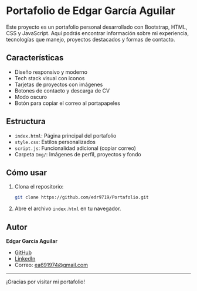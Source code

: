# Portafolio de Edgar García Aguilar

Este proyecto es un portafolio personal desarrollado con Bootstrap, HTML, CSS y JavaScript. Aquí podrás encontrar información sobre mi experiencia, tecnologías que manejo, proyectos destacados y formas de contacto.

## Características

- Diseño responsivo y moderno
- Tech stack visual con iconos
- Tarjetas de proyectos con imágenes
- Botones de contacto y descarga de CV
- Modo oscuro
- Botón para copiar el correo al portapapeles

## Estructura

- `index.html`: Página principal del portafolio
- `style.css`: Estilos personalizados
- `script.js`: Funcionalidad adicional (copiar correo)
- Carpeta `Img/`: Imágenes de perfil, proyectos y fondo

## Cómo usar

1. Clona el repositorio:
   ```bash
   git clone https://github.com/edr9719/Portafolio.git
   ```
2. Abre el archivo `index.html` en tu navegador.

## Autor

**Edgar García Aguilar**

- [GitHub](https://github.com/edr9719)
- [LinkedIn](https://www.linkedin.com/in/edgar-garcia-aguilar/)
- Correo: ea691974@gmail.com

---

¡Gracias por visitar mi portafolio!

